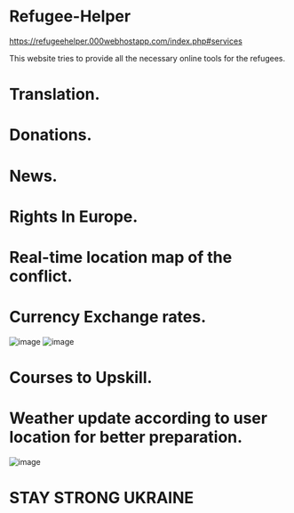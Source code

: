 # Refugee-Helper
https://refugeehelper.000webhostapp.com/index.php#services

This website tries to provide all the necessary online tools for the refugees.

# Translation.
# Donations.
# News.
# Rights In Europe.
# Real-time location map of the conflict.
# Currency Exchange rates.
![image](https://user-images.githubusercontent.com/41500905/161425917-d9f3dab5-3049-4319-ac6d-780d2d0098c0.png)
![image](https://user-images.githubusercontent.com/41500905/161426242-99461e0c-1b94-40b9-9723-aa447104b625.png)


# Courses to Upskill.
# Weather update according to user location for better preparation.
![image](https://user-images.githubusercontent.com/41500905/161426090-00126657-91fe-421e-b2f4-a38d739aa48f.png)



# **STAY STRONG UKRAINE** 
